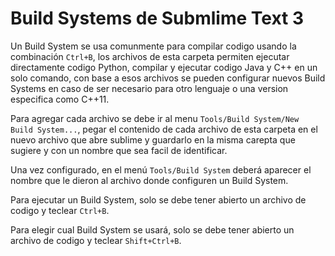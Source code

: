 Build Systems de Submlime Text 3
====================================

Un Build System se usa comunmente para compilar codigo usando la combinación `Ctrl+B`, los archivos de esta carpeta
permiten ejecutar directamente codigo Python, compilar y ejecutar codigo Java y C++ en un solo comando, con base a esos
archivos se pueden configurar nuevos Build Systems en caso de ser necesario para otro lenguaje o una version especifica
como C++11.

Para agregar cada archivo se debe ir al menu `Tools/Build System/New Build System...`, pegar el contenido de cada archivo
de esta carpeta en el nuevo archivo que abre sublime y guardarlo en la misma carepta que sugiere y con un nombre que sea
facil de identificar.

Una vez configurado, en el menú `Tools/Build System` deberá aparecer el nombre que le dieron al archivo donde configuren un Build System.

Para ejecutar un Build System, solo se debe tener abierto un archivo de codigo y teclear `Ctrl+B`.

Para elegir cual Build System se usará, solo se debe tener abierto un archivo de codigo y teclear `Shift+Ctrl+B`.
